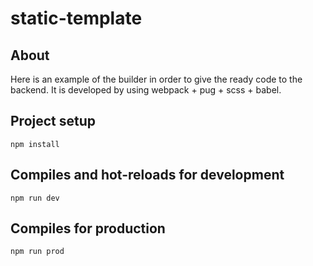 # static-template

## About
Here is an example of the builder in order to give the ready code to the backend. It is developed by using webpack + pug + scss + babel.

## Project setup
```npm install```

## Compiles and hot-reloads for development
```npm run dev```

## Compiles for production
```npm run prod```
